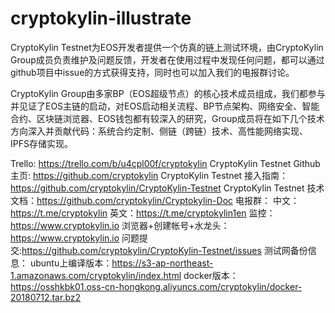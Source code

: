 # cryptokylin-illustrate

CryptoKylin Testnet为EOS开发者提供一个仿真的链上测试环境，由CryptoKylin Group成员负责维护及问题反馈，开发者在使用过程中发现任何问题，都可以通过github项目中issue的方式获得支持，同时也可以加入我们的电报群讨论。

CryptoKylin Group由多家BP（EOS超级节点）的核心技术成员组成，我们都参与并见证了EOS主链的启动，对EOS启动相关流程、BP节点架构、网络安全、智能合约、区块链浏览器、EOS钱包都有较深入的研究，Group成员将在如下几个技术方向深入并贡献代码：系统合约定制、侧链（跨链）技术、高性能网络实现、IPFS存储实现。

Trello: https://trello.com/b/u4cpl00f/cryptokylin
CryptoKylin Testnet Github 主页: https://github.com/cryptokylin
CryptoKylin Testnet 接入指南：https://github.com/cryptokylin/CryptoKylin-Testnet
CryptoKylin Testnet 技术文档：https://github.com/cryptokylin/Cryptokylin-Doc
电报群：
    中文：https://t.me/cryptokylin
    英文：https://t.me/cryptokylin1en
监控：https://www.cryptokylin.io
浏览器+创建帐号+水龙头：https://www.cryptokylin.io
问题提交:https://github.com/cryptokylin/CryptoKylin-Testnet/issues
测试网备份信息：
ubuntu上编译版本：https://s3-ap-northeast-1.amazonaws.com/cryptokylin/index.html
docker版本：https://osshkbk01.oss-cn-hongkong.aliyuncs.com/cryptokylin/docker-20180712.tar.bz2 
